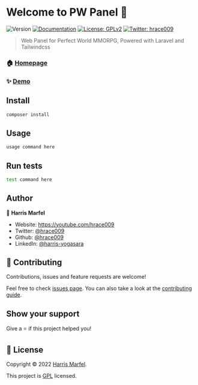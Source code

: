 # Welcome to PW Panel 👋

![Version](https://img.shields.io/badge/version-1.0-blue.svg?cacheSeconds=2592000)
[![Documentation](https://img.shields.io/badge/documentation-yes-brightgreen.svg)](https://doc)
[![License: GPLv2 ](https://img.shields.io/badge/License-GPLv2-yellow.svg)](http://www.gnu.org/licenses/gpl-2.0.html)
[![Twitter: hrace009](https://img.shields.io/twitter/follow/hrace009.svg?style=social)](https://twitter.com/hrace009)

> Web Panel for Perfect World MMORPG, Powered with Laravel and Tailwindcss

### 🏠 [Homepage](https://home)

### ✨ [Demo](https://demo)

## Install

```sh
composer install
```

## Usage

```sh
usage command here
```

## Run tests

```sh
test command here
```

## Author

👤 **Harris Marfel**

* Website: https://youtube.com/hrace009
* Twitter: [@hrace009](https://twitter.com/hrace009)
* Github: [@hrace009](https://github.com/hrace009)
* LinkedIn: [@harris-yogasara](https://linkedin.com/in/harris-yogasara)

## 🤝 Contributing

Contributions, issues and feature requests are welcome!

Feel free to check [issues page](https://issue). You can also take a look at
the [contributing guide](https://contribution).

## Show your support

Give a ⭐️ if this project helped you!

## 📝 License

Copyright © 2022 [Harris Marfel](https://github.com/hrace009).

This project is [GPL](https://license) licensed.
